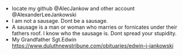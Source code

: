 - locate my github @AlecJankow and other account @AlexanderLeeJankowski
- I am not a sausage. Dont be a sausage.
- A sausage is a man or woman who marries or fornicates under their fathers roof. I know who the sausage is. Dont spread your stupidity.
- My Grandfather Sgt.Edwin https://www.duluthnewstribune.com/obituaries/edwin-j-jankowski

<!---
AlexanderLJankowski/AlexanderLJankowski is a ✨ special ✨ repository because its `README.md` (this file) appears on your GitHub profile.
You can click the Preview link to take a look at your changes.
--->

